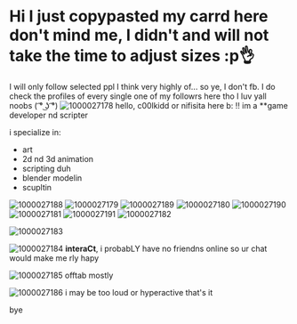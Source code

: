 # Hi I just copypasted my carrd here don't mind me, I didn't and will not take the time to adjust sizes :p👌
I will only follow selected ppl I think very highly of... so ye, I don't fb. I do check the profiles of every single one of my followrs here tho I luv yall noobs (⁠ ͡⁠°⁠ ͜⁠ʖ⁠ ͡⁠°⁠)
![1000027178](https://github.com/user-attachments/assets/6cb9e4c3-aa51-4754-a720-8a58294d1b6e)
hello, c00lkidd or nifisita here b: !!
im a **game developer nd scripter

i specialize in:
* art
* 2d nd 3d animation
* scripting duh
* blender modelin
* scupltin

![1000027188](https://github.com/user-attachments/assets/777943bc-9113-44cb-a800-ad965079d4b2)
![1000027179](https://github.com/user-attachments/assets/6bbbccb0-dda6-4ef8-aaf1-25fb6cee44f1)
![1000027189](https://github.com/user-attachments/assets/89b8f0f7-6e07-413d-8317-9f933d9a95ce)
![1000027180](https://github.com/user-attachments/assets/0fd3f7a2-b86e-4012-b9ea-4eb9650261d7)
![1000027190](https://github.com/user-attachments/assets/5e1931b5-f60a-486e-ba56-822abdb47838)
![1000027181](https://github.com/user-attachments/assets/760546e7-1528-49be-a8bc-cee97d215c14)
![1000027191](https://github.com/user-attachments/assets/33b3581f-26b0-4434-88c3-6d669589ce11)
![1000027182](https://github.com/user-attachments/assets/d5f5cf2d-5006-4e32-91d2-ce738acbf174)


![1000027183](https://github.com/user-attachments/assets/dc972f48-4437-4b73-a652-959e95d5a0be)

![1000027184](https://github.com/user-attachments/assets/95a601db-f488-4fc9-aa3f-82fdc5bcbd3f)
**interaCt**, i probabLY have no friendns online so ur chat would make me rly hapy

![1000027185](https://github.com/user-attachments/assets/9380d99d-d94c-4c36-9e16-1f6050853b79)
offtab mostly

![1000027186](https://github.com/user-attachments/assets/c888d00f-ec28-44c8-921a-c471c69c8a79)
i may be too loud or hyperactive that's it

bye
